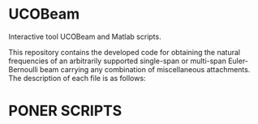 # UCOBeam
Interactive tool UCOBeam and Matlab scripts.

This repository contains the developed code for obtaining the natural frequencies of an arbitrarily supported single-span or
multi-span Euler-Bernoulli beam carrying any combination of miscellaneous attachments. The description of each file is as follows:

# PONER SCRIPTS
